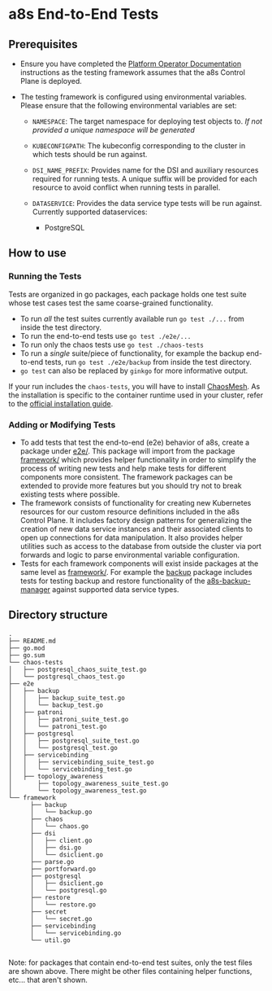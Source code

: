 # a8s End-to-End Tests

## Prerequisites

- Ensure you have completed the
  [Platform Operator Documentation][Platform Operator Documentation]
  instructions as the testing framework assumes that the a8s Control Plane is
  deployed.
- The testing framework is configured using environmental variables. Please
  ensure that the following environmental variables are set:

  - `NAMESPACE`: The target namespace for deploying test objects to. *If not
    provided a unique namespace will be generated*
  - `KUBECONFIGPATH`: The kubeconfig corresponding to the cluster in which
    tests should be run against.
  - `DSI_NAME_PREFIX`: Provides name for the DSI and auxiliary resources
    required for running tests. A unique suffix will be provided for each
    resource to avoid conflict when running tests in parallel.
  - `DATASERVICE`: Provides the data service type tests will be run against.
     Currently supported dataservices:

    - PostgreSQL

## How to use

### Running the Tests

Tests are organized in go packages, each package holds one test suite whose
test cases test the same coarse-grained functionality.

- To run *all* the test suites currently available run `go test ./...` from
  inside the test directory.
- To run the end-to-end tests use `go test ./e2e/...`
- To run only the chaos tests use `go test ./chaos-tests`
- To run a *single* suite/piece of functionality, for example the backup
  end-to-end tests, run `go test ./e2e/backup` from inside the test directory.
- `go test` can also be replaced by `ginkgo` for more informative output.

If your run includes the `chaos-tests`, you will have to install
[ChaosMesh](https://chaos-mesh.org/). As the installation is specific to the
container runtime used in your cluster, refer to the [official installation
guide](https://chaos-mesh.org/docs/production-installation-using-helm/). 

### Adding or Modifying Tests

- To add tests that test the end-to-end (e2e) behavior of a8s,
  create a package under [e2e/][e2e package]. This package will
  import from the package [framework/][Framework package] which provides helper
  functionality in order to simplify the process of writing new tests and help
  make tests for different components more consistent. The framework packages
  can be extended to provide more features but you should try not to break
  existing tests where possible.
- The framework consists of functionality for creating new Kubernetes resources
  for our custom resource definitions included in the a8s Control Plane. It
  includes factory design patterns for generalizing the creation of new data
  service instances and their associated clients to open up connections for
  data manipulation. It also provides helper utilities such as access to the
  database from outside the cluster via port forwards and logic to parse
  environmental variable configuration.
- Tests for each framework components will exist inside packages at the same
  level as [framework/][Framework package]. For example the
  [backup][Backup package] package includes tests for testing backup and
  restore functionality of the [a8s-backup-manager][a8s-backup-manager] against
  supported data service types.

## Directory structure

```text
.
├── README.md
├── go.mod
├── go.sum
└── chaos-tests
│   ├── postgresql_chaos_suite_test.go
│   └── postgresql_chaos_test.go
├── e2e
│   ├── backup
│   │   ├── backup_suite_test.go
│   │   └── backup_test.go
│   ├── patroni
│   │   ├── patroni_suite_test.go
│   │   └── patroni_test.go
│   ├── postgresql
│   │   ├── postgresql_suite_test.go
│   │   └── postgresql_test.go
│   ├── servicebinding
│   │   ├── servicebinding_suite_test.go
│   │   └── servicebinding_test.go
│   ├── topology_awareness
│       ├── topology_awareness_suite_test.go
│       └── topology_awareness_test.go
└── framework
      ├── backup
      │   └── backup.go
      ├── chaos
      │   └── chaos.go
      ├── dsi
      │   ├── client.go
      │   ├── dsi.go
      │   └── dsiclient.go
      ├── parse.go
      ├── portforward.go
      ├── postgresql
      │   ├── dsiclient.go
      │   └── postgresql.go
      ├── restore
      │   └── restore.go
      ├── secret
      │   └── secret.go
      ├── servicebinding
      │   └── servicebinding.go
      └── util.go
    
```

Note: for packages that contain end-to-end test suites, only the test files are shown above. There
might be other files containing helper functions, etc... that aren't shown.

[a8s-backup-manager]: https://github.com/anynines/a8s-backup-manager/
[Platform Operator Documentation]: ../docs/platform-operators/installing_framework.md
[Framework package]: e2e/framework/
[Backup package]: e2e/backup
[e2e package]: e2e
